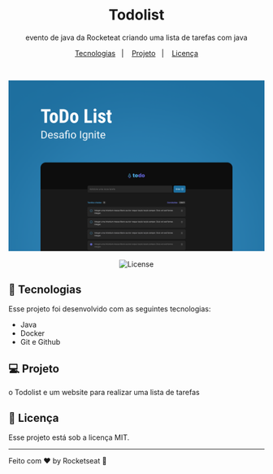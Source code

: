 <h1 align="center"> Todolist </h1>

<p align="center">
evento de java da Rocketeat criando uma lista de tarefas com java <br/>


<p align="center">
  <a href="#-tecnologias">Tecnologias</a>&nbsp;&nbsp;&nbsp;|&nbsp;&nbsp;&nbsp;
  <a href="#-projeto">Projeto</a>&nbsp;&nbsp;&nbsp;|&nbsp;&nbsp;&nbsp;
  <a href="#memo-licença">Licença</a>
</p>

<br>
<p align="center">
   <img alt="License" src="./src/assests/Capa.png">

</p>

<p align="center">
   <img alt="License" src="https://img.shields.io/static/v1?label=license&message=MIT&color=49AA26&labelColor=000000">

</p>

## 🚀 Tecnologias

Esse projeto foi desenvolvido com as seguintes tecnologias:


- Java
- Docker
- Git e Github

## 💻 Projeto


o Todolist e um website para realizar uma lista de tarefas


## :memo: Licença

Esse projeto está sob a licença MIT.

---

Feito com ♥ by Rocketseat :wave:
